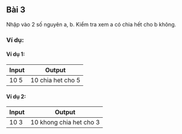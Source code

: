 ## Bài 3

Nhập vào 2 số nguyên a, b. Kiểm tra xem a có chia hết cho b không.

### Ví dụ:

#### Ví dụ 1:

| Input | Output |
|-------|--------|
| 10 5  | 10 chia het cho 5 |

#### Ví dụ 2:

| Input | Output |
|-------|--------|
| 10 3  | 10 khong chia het cho 3 |
